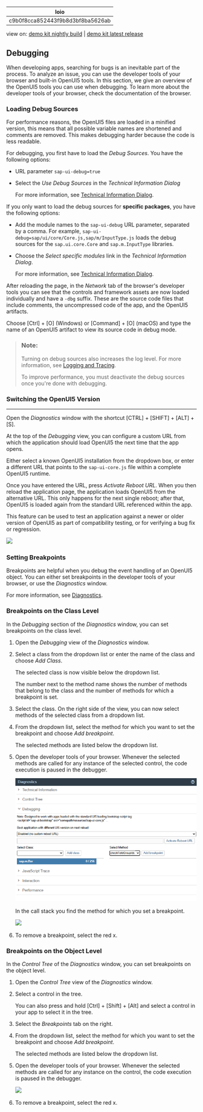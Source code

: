 <!-- loioc9b0f8cca852443f9b8d3bf8ba5626ab -->

| loio |
| -----|
| c9b0f8cca852443f9b8d3bf8ba5626ab |

<div id="loio">

view on: [demo kit nightly build](https://sdk.openui5.org/nightly/#/topic/c9b0f8cca852443f9b8d3bf8ba5626ab) | [demo kit latest release](https://sdk.openui5.org/topic/c9b0f8cca852443f9b8d3bf8ba5626ab)</div>

## Debugging

When developing apps, searching for bugs is an inevitable part of the process. To analyze an issue, you can use the developer tools of your browser and built-in OpenUI5 tools. In this section, we give an overview of the OpenUI5 tools you can use when debugging. To learn more about the developer tools of your browser, check the documentation of the browser.

<a name="loio1ed4b5f9f18848b1badee9b72d4ac261"/>

<!-- loio1ed4b5f9f18848b1badee9b72d4ac261 -->

### Loading Debug Sources

For performance reasons, the OpenUI5 files are loaded in a minified version, this means that all possible variable names are shortened and comments are removed. This makes debugging harder because the code is less readable.

For debugging, you first have to load the *Debug Sources*. You have the following options:

-   URL parameter `sap-ui-debug=true`

-   Select the *Use Debug Sources* in the *Technical Information Dialog*

    For more information, see [Technical Information Dialog](Technical_Information_Dialog_616a3ef.md#loio616a3ef07f554e20a3adf749c11f64e9).


If you only want to load the debug sources for **specific packages**, you have the following options:

-   Add the module names to the `sap-ui-debug` URL parameter, separated by a comma. For example, `sap-ui-debug=sap/ui/core/Core.js,sap/m/InputType.js` loads the debug sources for the `sap.ui.core.Core` and `sap.m.InputType` libraries.

-   Choose the *Select specific modules* link in the *Technical Information Dialog*.

    For more information, see [Technical Information Dialog](Technical_Information_Dialog_616a3ef.md#loio616a3ef07f554e20a3adf749c11f64e9).


After reloading the page, in the *Network* tab of the browser's developer tools you can see that the controls and framework assets are now loaded individually and have a `-dbg` suffix. These are the source code files that include comments, the uncompressed code of the app, and the OpenUI5 artifacts.

Choose [Ctrl\] + [O\]  \(Windows\) or [Command\] + [O\]  \(macOS\) and type the name of an OpenUI5 artifact to view its source code in debug mode.

> ### Note:  
> Turning on debug sources also increases the log level. For more information, see [Logging and Tracing](Logging_and_Tracing_9f4d62c.md).
> 
> To improve performance, you must deactivate the debug sources once you're done with debugging.

<a name="loioc57cb1c50c584fb1930d8da5f709b3ba"/>

<!-- loioc57cb1c50c584fb1930d8da5f709b3ba -->

### Switching the OpenUI5 Version

***

Open the *Diagnostics* window with the shortcut [CTRL\] + [SHIFT\] + [ALT\] + [S\].

At the top of the *Debugging* view, you can configure a custom URL from which the application should load OpenUI5 the next time that the app opens.

Either select a known OpenUI5 installation from the dropdown box, or enter a different URL that points to the `sap-ui-core.js` file within a complete OpenUI5 runtime.

Once you have entered the URL, press *Activate Reboot URL*. When you then reload the application page, the application loads OpenUI5 from the alternative URL. This only happens for the next single reboot; after that, OpenUI5 is loaded again from the standard URL referenced within the app.

This feature can be used to test an application against a newer or older version of OpenUI5 as part of compatibility testing, or for verifying a bug fix or regression.

![](images/loio64d3bfdd0f784ae68030208523452899_LowRes.png)

<a name="loio9d57287c155741e7ad15f42736605ffa"/>

<!-- loio9d57287c155741e7ad15f42736605ffa -->

### Setting Breakpoints

Breakpoints are helpful when you debug the event handling of an OpenUI5 object. You can either set breakpoints in the developer tools of your browser, or use the *Diagnostics* window.

For more information, see [Diagnostics](Diagnostics_6ec18e8.md#loio6ec18e80b0ce47f290bc2645b0cc86e6).

<a name="loio549150aa11cf432780c1801a6e2dc3c4"/>

<!-- loio549150aa11cf432780c1801a6e2dc3c4 -->

### Breakpoints on the Class Level

In the *Debugging* section of the *Diagnostics* window, you can set breakpoints on the class level.

1.  Open the *Debugging* view of the *Diagnostics* window.

2.  Select a class from the dropdown list or enter the name of the class and choose *Add Class*.

    The selected class is now visible below the dropdown list.

    The number next to the method name shows the number of methods that belong to the class and the number of methods for which a breakpoint is set.

3.  Select the class. On the right side of the view, you can now select methods of the selected class from a dropdown list.

4.  From the dropdown list, select the method for which you want to set the breakpoint and choose *Add breakpoint*.

    The selected methods are listed below the dropdown list.

5.  Open the developer tools of your browser. Whenever the selected methods are called for any instance of the selected control, the code execution is paused in the debugger.

    ![](images/loiof54ea7bfedff4501959df91b53697579_Source1.png)

    In the call stack you find the method for which you set a breakpoint.

    ![](images/loio862249d44d7c478cb7be1abb033115bd_LowRes.png)

6.  To remove a breakpoint, select the red x.


<a name="loiob691c4e7e970484991007a4e30fcd6d0"/>

<!-- loiob691c4e7e970484991007a4e30fcd6d0 -->

### Breakpoints on the Object Level

In the *Control Tree* of the *Diagnostics* window, you can set breakpoints on the object level.

1.  Open the *Control Tree* view of the *Diagnostics* window.

2.  Select a control in the tree.

    You can also press and hold [Ctrl\] + [Shift\] + [Alt\] and select a control in your app to select it in the tree.

3.  Select the *Breakpoints* tab on the right.

4.  From the dropdown list, select the method for which you want to set the breakpoint and choose *Add breakpoint*.

    The selected methods are listed below the dropdown list.

5.  Open the developer tools of your browser. Whenever the selected methods are called for any instance on the control, the code execution is paused in the debugger.

    ![](images/loioecd173835d854d65877e2be9ebc1f08f_LowRes.png)

6.  To remove a breakpoint, select the red x.


